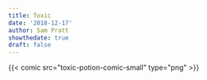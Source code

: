 ```yaml
---
title: Toxic
date: '2018-12-17'
author: Sam Pratt
showthedate: true
draft: false
---
```

{{< comic src="toxic-potion-comic-small" type="png" >}}
